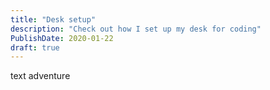 ```yaml
---
title: "Desk setup"
description: "Check out how I set up my desk for coding"
PublishDate: 2020-01-22
draft: true
---
```


text adventure